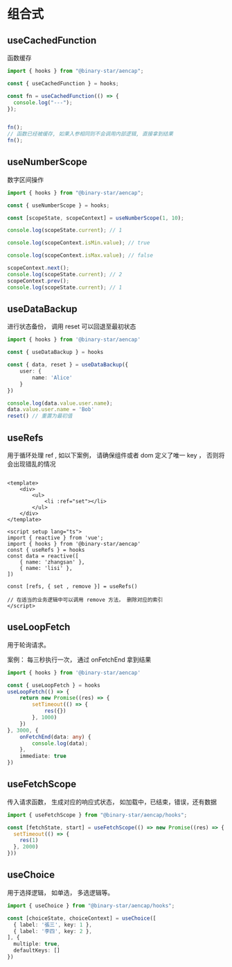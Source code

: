 # 组合式

## useCachedFunction

函数缓存

```ts
import { hooks } from "@binary-star/aencap";

const { useCachedFunction } = hooks;

const fn = useCachedFunction(() => {
  console.log("---");
});


fn();
// 函数已经被缓存, 如果入参相同则不会调用内部逻辑, 直接拿到结果
fn();
```

## useNumberScope

数字区间操作


```ts
import { hooks } from "@binary-star/aencap";

const { useNumberScope } = hooks;

const [scopeState, scopeContext] = useNumberScope(1, 10);

console.log(scopeState.current); // 1

console.log(scopeContext.isMin.value); // true

console.log(scopeContext.isMax.value); // false

scopeContext.next();
console.log(scopeState.current); // 2
scopeContext.prev();
console.log(scopeState.current); // 1

```



##  useDataBackup 

进行状态备份， 调用 reset 可以回退至最初状态

```ts
import { hooks } from '@binary-star/aencap'

const { useDataBackup } = hooks

const { data, reset } = useDataBackup({
    user: {
        name: 'Alice'
    }
})

console.log(data.value.user.name);
data.value.user.name = 'Bob'
reset() // 重置为最初值
```


## useRefs 

用于循环处理 ref , 如以下案例， 请确保组件或者 dom 定义了唯一 key ， 否则将会出现错乱的情况

```vue

<template>
    <div>
        <ul>
            <li :ref="set"></li>
        </ul>
    </div>
</template>

<script setup lang="ts">
import { reactive } from 'vue';
import { hooks } from '@binary-star/aencap'
const { useRefs } = hooks
const data = reactive([
    { name: 'zhangsan' },
    { name: 'lisi' },
])

const [refs, { set , remove }] = useRefs()

// 在适当的业务逻辑中可以调用 remove 方法， 删除对应的索引
</script>
```

## useLoopFetch
用于轮询请求。 

案例： 每三秒执行一次， 通过 onFetchEnd 拿到结果

```ts
import { hooks } from '@binary-star/aencap'

const { useLoopFetch } = hooks
useLoopFetch(() => {
    return new Promise((res) => {
        setTimeout(() => {
            res({})
        }, 1000)
    })
}, 3000, {
    onFetchEnd(data: any) {
        console.log(data);
    },
    immediate: true
})
```

## useFetchScope

传入请求函数， 生成对应的响应式状态， 如加载中，已结束，错误，还有数据


```ts
import { useFetchScope } from "@binary-star/aencap/hooks";

const [fetchState, start] = useFetchScope(() => new Promise((res) => {
  setTimeout(() => {
    res(1)
  }, 2000)
}))
```




## useChoice 

用于选择逻辑， 如单选， 多选逻辑等。 

```ts
import { useChoice } from "@binary-star/aencap/hooks";

const [choiceState, choiceContext] = useChoice([
  { label: '張三', key: 1 },
  { label: '李四', key: 2 },
], {
  multiple: true,
  defaultKeys: []
})
```